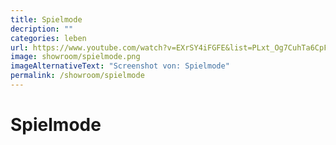```yaml
---
title: Spielmode
decription: ""
categories: leben
url: https://www.youtube.com/watch?v=EXrSY4iFGFE&list=PLxt_Og7CuhTa6CpFq256YB99CncJAp_-O&index=5
image: showroom/spielmode.png
imageAlternativeText: "Screenshot von: Spielmode"
permalink: /showroom/spielmode
---
```


# Spielmode
